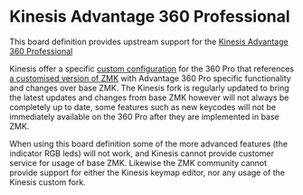 # Kinesis Advantage 360 Professional

This board definition provides upstream support for the [Kinesis Advantage 360 Professional](https://kinesis-ergo.com/keyboards/advantage360/)

Kinesis offer a specific [custom configuration](https://github.com/KinesisCorporation/Adv360-Pro-ZMK/) for the 360 Pro that references [a customised version of ZMK](https://github.com/ReFil/zmk/tree/adv360-z3.2-2) with Advantage 360 Pro specific functionality and changes over base ZMK. The Kinesis fork is regularly updated to bring the latest updates and changes from base ZMK however will not always be completely up to date, some features such as new keycodes will not be immediately available on the 360 Pro after they are implemented in base ZMK.

When using this board definition some of the more advanced features (the indicator RGB leds) will not work, and Kinesis cannot provide customer service for usage of base ZMK. Likewise the ZMK community cannot provide support for either the Kinesis keymap editor, nor any usage of the Kinesis custom fork.
